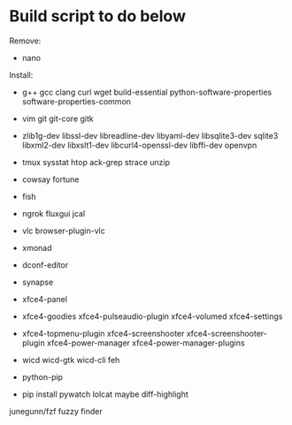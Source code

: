# Build script to do below

Remove:
- nano

Install:
- g++ gcc clang curl wget build-essential python-software-properties software-properties-common
- vim git git-core gitk
- zlib1g-dev libssl-dev libreadline-dev libyaml-dev libsqlite3-dev sqlite3 libxml2-dev libxslt1-dev libcurl4-openssl-dev libffi-dev openvpn
- tmux sysstat htop ack-grep strace unzip
- cowsay fortune
- fish
- ngrok fluxgui jcal
- vlc browser-plugin-vlc
- xmonad
- dconf-editor
- synapse
- xfce4-panel
- xfce4-goodies xfce4-pulseaudio-plugin xfce4-volumed xfce4-settings
- xfce4-topmenu-plugin xfce4-screenshooter xfce4-screenshooter-plugin xfce4-power-manager xfce4-power-manager-plugins
- wicd wicd-gtk wicd-cli feh
- python-pip

- pip install pywatch lolcat maybe diff-highlight

junegunn/fzf fuzzy finder
